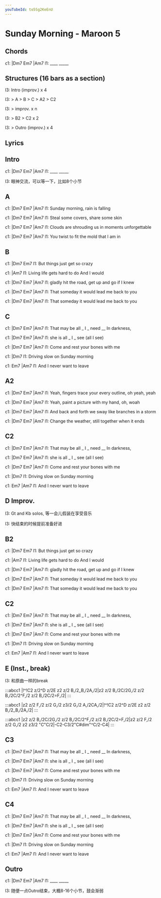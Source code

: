 ```yaml
---
youTubeId: to5Sg2KeEnU
---
```


# Sunday Morning - Maroon 5

## Chords

c1: |Dm7  Em7  |Am7
l1:  ____ _____

## Structures (16 bars as a section)

l3: Intro (improv.) x 4

l3: > A > B > C > A2 > C2

l3: > improv. x n

l3: > B2 > C2 x 2

l3: > Outro (improv.) x 4

## Lyrics

## Intro

c1: |Dm7  Em7  |Am7
l1:  ____ _____

l3: 眼神交流，可以等一下，比如8个小节

## A

c1: |Dm7       Em7             |Am7
l1:     Sunday morning, rain is falling

c1: |Dm7           Em7               |Am7
l1:     Steal some covers, share some skin

c1: |Dm7           Em7            |Am7
l1:     Clouds are shrouding us in moments unforgettable

c1:    |Dm7              Em7           |Am7
l1: You twist to fit the mold that I am in

## B

c1:    |Dm7                Em7
l1: But things just get so crazy

c1:       |Am7
l1: Living life gets hard to do And I would

c1: |Dm7            Em7             |Am7
l1:  gladly hit the road, get up and go if I knew

c1:     |Dm7              Em7            |Am7
l1: That someday it would lead me back to you

c1:     |Dm7              Em7            |Am7
l1: That someday it would lead me back to you

## C

c1:            |Dm7   Em7 |Am7
l1: That may be all _ I  _ need __ In darkness,

c1:       |Dm7   Em7 |Am7
l1: she is all _ I  _ see (all I see)

c1:                   |Dm7   Em7 |Am7
l1: Come and rest your bones with me

c1:                       |Dm7
l1: Driving slow on Sunday morning

c1:       Em7          |Am7
l1: And I never want to leave

## A2

c1: |Dm7             Em7             |Am7
l1:    Yeah, fingers trace your every outline, oh yeah, yeah

c1: |Dm7             Em7            |Am7
l1:    Yeah, paint a picture with my hand, oh, woah

c1: |Dm7             Em7               |Am7
l1:     And back and forth we sway like branches in a storm

c1:           |Dm7              Em7           |Am7
l1: Change the weather, still together when it ends

## C2

c1:            |Dm7   Em7 |Am7
l1: That may be all _ I  _ need __ In darkness,

c1:       |Dm7   Em7 |Am7
l1: she is all _ I  _ see (all I see)

c1:                   |Dm7   Em7 |Am7
l1: Come and rest your bones with me

c1:                       |Dm7
l1: Driving slow on Sunday morning

c1:       Em7          |Am7
l1: And I never want to leave

## D Improv.

l3: Gt and Kb solos, 等一会儿假装在享受音乐

l3: 快结束的时候提前准备好进

## B2

c1:    |Dm7                Em7
l1: But things just get so crazy

c1:       |Am7
l1: Living life gets hard to do And I would

c1: |Dm7            Em7             |Am7
l1:  gladly hit the road, get up and go if I knew

c1:     |Dm7              Em7            |Am7
l1: That someday it would lead me back to you

c1:     |Dm7              Em7            |Am7
l1: That someday it would lead me back to you

## C2

c1:            |Dm7   Em7 |Am7
l1: That may be all _ I  _ need __ In darkness,

c1:       |Dm7   Em7 |Am7
l1: she is all _ I  _ see (all I see)

c1:                   |Dm7   Em7 |Am7
l1: Come and rest your bones with me

c1:                       |Dm7
l1: Driving slow on Sunday morning

c1:       Em7          |Am7
l1: And I never want to leave

## E (Inst., break)

l3: 和原曲一样的break

:::abcc1
|!^!C2 z/2^D z/2E z2 z/2 B,/2_B,/2A,/2|z2 z/2 B,/2C/2G,/2 z/2 B,/2C/2^F,/2 z/2 B,/2C/2=F,/2|
:::

:::abcc1
|z2 z/2 F,/2 z/2 G,/2 z3/2 G,/2 A,/2CA,/2|!^!C2 z/2^D z/2E z2 z/2 B,/2_B,/2A,/2|
:::

:::abcc1
|z2 z/2 B,/2C/2G,/2 z/2 B,/2C/2^F,/2 z/2 B,/2C/2=F,/2|z2 z/2 F,/2 z/2 G,/2 z2 z3/2 "C"C/2|-C2-C3/2"C#dim"^C/2-C4|
:::

## C3

c1:            |Dm7   Em7 |Am7
l1: That may be all _ I  _ need __ In darkness,

c1:       |Dm7   Em7 |Am7
l1: she is all _ I  _ see (all I see)

c1:                   |Dm7   Em7 |Am7
l1: Come and rest your bones with me

c1:                       |Dm7
l1: Driving slow on Sunday morning

c1:       Em7          |Am7
l1: And I never want to leave

## C4

c1:            |Dm7   Em7 |Am7
l1: That may be all _ I  _ need __ In darkness,

c1:       |Dm7   Em7 |Am7
l1: she is all _ I  _ see (all I see)

c1:                   |Dm7   Em7 |Am7
l1: Come and rest your bones with me

c1:                       |Dm7
l1: Driving slow on Sunday morning

c1:       Em7          |Am7
l1: And I never want to leave

## Outro

c1: |Dm7  Em7  |Am7
l1:  ____ _____

l3: 随便一点Outro结束，大概8-16个小节，鼓会渐弱
